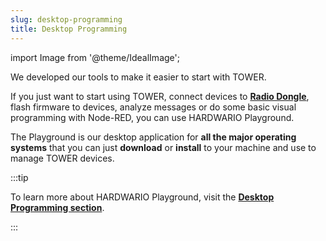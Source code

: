 ```yaml
---
slug: desktop-programming
title: Desktop Programming
---
```

import Image from '@theme/IdealImage';

We developed our tools to make it easier to start with TOWER.

If you just want to start using TOWER, connect devices to [**Radio Dongle**](../hardware-modules/about-radio-dongle.md), flash firmware to devices, analyze messages or do some basic visual programming with Node-RED, you can use HARDWARIO Playground.

The Playground is our desktop application for **all the major operating systems** that you can just **download** or **install** to your machine and use to manage TOWER devices.

:::tip

To learn more about HARDWARIO Playground, visit the [**Desktop Programming section**](../desktop-programming/about-playground.md).

:::

<div class="container">
  <div class="row">
    <div class="col col--8">
      <div><Image img={require('./download_playground.png')}/></div>
    </div>
    <div class="col col--2">
    </div>
  </div>
  </div>
